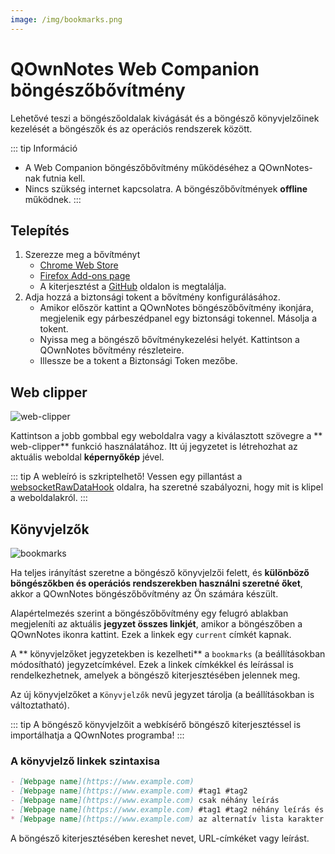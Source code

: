 ```yaml
---
image: /img/bookmarks.png
---
```


# QOwnNotes Web Companion böngészőbővítmény

Lehetővé teszi a böngészőoldalak kivágását és a böngésző könyvjelzőinek kezelését a böngészők és az operációs rendszerek között.

::: tip
Információ
- A Web Companion böngészőbővítmény működéséhez a QOwnNotes-nak futnia kell.
- Nincs szükség internet kapcsolatra. A böngészőbővítmények **offline** működnek.
:::

## Telepítés

1. Szerezze meg a bővítményt
    - [Chrome Web Store](https://chrome.google.com/webstore/detail/qownnotes-web-companion/pkgkfnampapjbopomdpnkckbjdnpkbkp)
    - [Firefox Add-ons page](https://addons.mozilla.org/firefox/addon/qownnotes-web-companion)
    - A kiterjesztést a [GitHub](https://github.com/qownnotes/web-companion/) oldalon is megtalálja.
2. Adja hozzá a biztonsági tokent a bővítmény konfigurálásához.
    - Amikor először kattint a QOwnNotes böngészőbővítmény ikonjára, megjelenik egy párbeszédpanel egy biztonsági tokennel. Másolja a tokent.
    - Nyissa meg a böngésző bővítménykezelési helyét. Kattintson a QOwnNotes bővítmény részleteire.
    - Illessze be a tokent a Biztonsági Token mezőbe.

## Web clipper

![web-clipper](/img/web-clipper.png)

Kattintson a jobb gombbal egy weboldalra vagy a kiválasztott szövegre a ** web-clipper** funkció használatához. Itt új jegyzetet is létrehozhat az aktuális weboldal **képernyőkép** jével.

::: tip
A webleíró is szkriptelhető! Vessen egy pillantást a [websocketRawDataHook](../scripting/hooks.md#websocketrawdatahook) oldalra, ha szeretné szabályozni, hogy mit is klipel a weboldalakról.
:::

## Könyvjelzők

![bookmarks](/img/bookmarks.png)

Ha teljes irányítást szeretne a böngésző könyvjelzői felett, és **különböző böngészőkben és operációs rendszerekben használni szeretné őket**, akkor a QOwnNotes böngészőbővítmény az Ön számára készült.

Alapértelmezés szerint a böngészőbővítmény egy felugró ablakban megjeleníti az aktuális **jegyzet összes linkjét**, amikor a böngészőben a QOwnNotes ikonra kattint. Ezek a linkek egy `current` címkét kapnak.

A ** könyvjelzőket jegyzetekben is kezelheti** a `bookmarks` (a beállításokban módosítható) jegyzetcímkével. Ezek a linkek címkékkel és leírással is rendelkezhetnek, amelyek a böngésző kiterjesztésében jelennek meg.

Az új könyvjelzőket a `Könyvjelzők` nevű jegyzet tárolja (a beállításokban is változtatható).

::: tip
A böngésző könyvjelzőit a webkísérő böngésző kiterjesztéssel is importálhatja a QOwnNotes programba!
:::

### A könyvjelző linkek szintaxisa

```markdown
- [Webpage name](https://www.example.com)
- [Webpage name](https://www.example.com) #tag1 #tag2
- [Webpage name](https://www.example.com) csak néhány leírás
- [Webpage name](https://www.example.com) #tag1 #tag2 néhány leírás és címke
* [Webpage name](https://www.example.com) az alternatív lista karakter is működik
```

A böngésző kiterjesztésében kereshet nevet, URL-címkéket vagy leírást.
